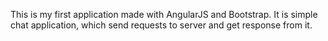 This is my first application made with AngularJS and Bootstrap. It is simple chat application, which send requests to server and get response from it.
